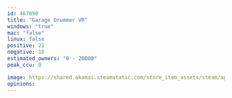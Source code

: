 ```yaml
---
id: 467890
title: "Garage Drummer VR"
windows: "true"
mac: "false"
linux: false
positive: 21
negative: 18
estimated_owners: "0 - 20000"
peak_ccu: 0

image: https://shared.akamai.steamstatic.com/store_item_assets/steam/apps/467890/header.jpg?t=1469166422
opinions:
---
```

